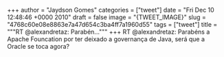 
+++
author = "Jaydson Gomes"
categories = ["tweet"]
date = "Fri Dec 10 12:48:46 +0000 2010"
draft = false
image = "{TWEET_IMAGE}"
slug = "4768c60e08e8863e7a47d654c3ba4ff7a1960d55"
tags = ["tweet"]
title = """RT @alexandretaz: Parabén..."""
+++
RT @alexandretaz: Parabéns a Apache Founcation por ter deixado a governança de Java, será que a Oracle se toca agora?
